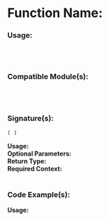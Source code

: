 # Function Name: 

### Usage:

<br><br>

### Compatible Module(s):

<br><br>

### Signature(s):
```
( )
```
**Usage:**<br>
**Optional Parameters:**<br>
**Return Type:**<br>
**Required Context:**<br>
<br>

### Code Example(s):
**Usage:**<br>
```

```